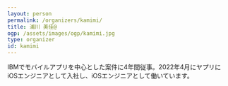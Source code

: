 ```yaml
---
layout: person
permalink: /organizers/kamimi/
title: 浦川 美佳@
ogp: /assets/images/ogp/kamimi.jpg
type: organizer
id: kamimi
---
```

IBMでモバイルアプリを中心とした案件に4年間従事。2022年4月にヤプリにiOSエンジニアとして入社し、iOSエンジニアとして働いています。
